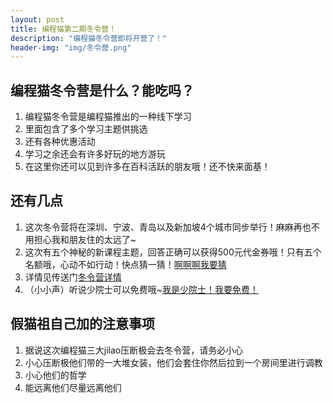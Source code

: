 ```yaml
---
layout: post
title: 编程猫第二期冬令营！
description: "编程猫冬令营即将开营了！"
header-img: "img/冬令营.png"
---
```


## 编程猫冬令营是什么？能吃吗？
1. 编程猫冬令营是编程猫推出的一种线下学习
2. 里面包含了多个学习主题供挑选
3. 还有各种优惠活动
4. 学习之余还会有许多好玩的地方游玩
5. 在这里你还可以见到许多在百科活跃的朋友哦！还不快来面基！

## 还有几点
1. 这次冬令营将在深圳、宁波、青岛以及新加坡4个城市同步举行！麻麻再也不用担心我和朋友住的太远了~
2. 这次有五个神秘的新课程主题，回答正确可以获得500元代金券哦！只有五个名额哦，心动不如行动！快点猜一猜！[啊啊啊我要猜](http://mp.weixin.qq.com/s/O-qCqQ1KSUrLFxyYl5n13g)
3. 详情见传送门[冬令营详情](https://www.codemao.cn/wiki/forum/7401)
4. （小小声）听说少院士可以免费哦~[我是少院士！我要免费！](https://www.codemao.cn/wiki/forum/7503)

## 假猫祖自己加的注意事项
1. 据说这次编程猫三大jilao压断极会去冬令营，请务必小心
2. 小心压断极他们带的一大堆女装，他们会套住你然后拉到一个房间里进行调教
3. 小心他们的哲学
4. 能远离他们尽量远离他们
